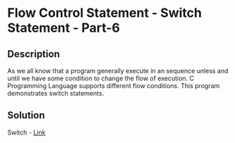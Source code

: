 # Flow Control Statement - Switch Statement - Part-6

## Description

As we all know that a program generally execute in an sequence unless and until we have some condition to change the flow of execution. 
C Programming Language supports different flow conditions. 
This program demonstrates switch statements.

## Solution

Switch - [Link](https://github.com/rammya29/Emertxe-Internship/blob/main/Advanced%20-%20C/Sample%20Programs/Chapter-1%20:%20%20Basic%20Refresher/Program-18%20:%20Flow%20Control%20-%20Switch%20-%20P6/switch6.c)
